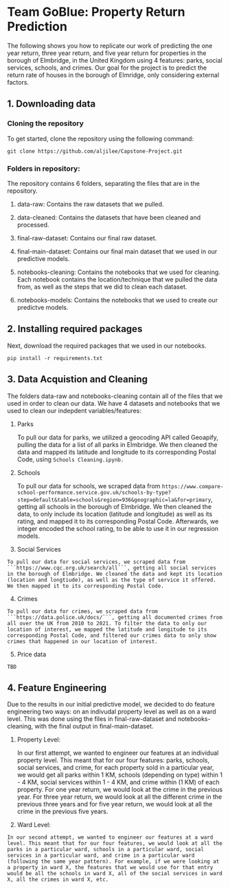 # Team GoBlue: Property Return Prediction

The following shows you how to replicate our work of predicting the one year return, three year return, and five year return for properties in the borough of Elmbridge, in the United Kingdom using 4 features: parks, social services, schools, and crimes. Our goal for the project is to predict the return rate of houses in the borough of Elmridge, only considering external factors.

## 1. Downloading data

### Cloning the repository

To get started, clone the repository using the following command:

```git clone https://github.com/aljilee/Capstone-Project.git ```

### Folders in repository:

The repository contains 6 folders, separating the files that are in the repository.

  1. data-raw: Contains the raw datasets that we pulled.

  2. data-cleaned: Contains the datasets that have been cleaned and processed.

  3. final-raw-dataset: Contains our final raw dataset.

  4. final-main-dataset: Contains our final main dataset that we used in our predictive models.

  5. notebooks-cleaning: Contains the notebooks that we used for cleaning. Each notebook contains the location/technique that we pulled the data from, as well as the      steps that we did to clean each dataset.

  6. notebooks-models: Contains the notebooks that we used to create our predictve models.

## 2. Installing required packages

Next, download the required packages that we used in our notebooks.

```pip install -r requirements.txt ```

## 3. Data Acquistion and Cleaning

The folders data-raw and notebooks-cleaning contain all of the files that we used in order to clean our data. We have 4 datasets and notebooks that we used to clean our indepdent variables/features:

  1. Parks
  
      To pull our data for parks, we utilized a geocoding API called Geoapify, pulling the data for a list of all parks in Elmbridge. We then cleaned the data and mapped its latitude and longitude to its corresponding Postal Code, using ```Schools Cleaning.ipynb.```
  
  2. Schools
      
      To pull our data for schools, we scraped data from ```https://www.compare-school-performance.service.gov.uk/schools-by-type?step=default&table=schools&region=936&geographic=la&for=primary```, 
      getting all schools in the borough of Elmbridge. We then cleaned the data, to only include its location (latitude and longitude) as well as its rating, and mapped it to its corresponding Postal Code. Afterwards, we integer encoded the school rating, to be able to use it in our regression models.
    
  3. Social Services
  
    To pull our data for social services, we scraped data from ```https://www.cqc.org.uk/search/all```, getting all social services in the borough of Elmbridge. We cleaned the data and kept its location (location and longtiude), as well as the type of service it offered. We then mapped it to its corresponding Postal Code.
  
  4. Crimes
  
    To pull our data for crimes, we scraped data from ```https://data.police.uk/docs/```, getting all documented crimes from all over the UK from 2010 to 2021. To filter the data to only our location of interest, we mapped the latitude and longitude to its corresponding Postal Code, and filtered our crimes data to only show crimes that happened in our location of interest.
  
  
  5. Price data
  
    TBD
    
## 4. Feature Engineering
  
  Due to the results in our initial predictive model, we decided to do feature engineering two ways: on an indivudal property level as well as on a ward level. This was done using the files in final-raw-dataset and notebooks-cleaning, with the final output in final-main-dataset.
  
  1. Property Level:
  
     In our first attempt, we wanted to engineer our features at an individual property level. This meant that for our four features: parks, schools, social services, and crime, for each property sold in a particular year, we would get all parks within 1 KM, schools (depending on type) within 1 - 4 KM, social services within 1 - 4 KM, and crime within (1 KM) of each property. For one year return, we would look at the crime in the previous year. For three year return, we would look at all the different crime in the previous three years and for five year return, we would look at all the crime in the previous five years.
    
  2. Ward Level:
    
    In our second attempt, we wanted to engineer our features at a ward level. This meant that for our four features, we would look at all the parks in a particular ward, schools in a particular ward, social services in a particular ward, and crime in a particular ward (following the same year pattern). For example, if we were looking at a property in ward X, the features that we would use for that entry would be all the schools in ward X, all of the social services in ward X, all the crimes in ward X, etc. 
    


